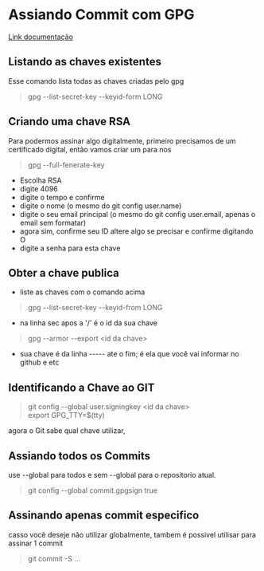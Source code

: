 # Assiando Commit com GPG
[Link documentação](https://docs.github.com/pt/authentication/managing-commit-signature-verification/signing-commits)

## Listando as chaves existentes
Esse comando lista todas as chaves criadas pelo gpg
> gpg --list-secret-key --keyid-form LONG

## Criando uma chave RSA
Para podermos assinar algo digitalmente, primeiro precisamos de um certificado digital, então vamos criar um para nos
> gpg --full-fenerate-key

* Escolha RSA
* digite 4096
* digite o tempo e confirme
* digite o nome (o mesmo do git config user.name)
* digite o seu email principal (o mesmo do git config user.email, apenas o email sem formatar)
* agora sim, confirme seu ID altere algo se precisar e confirme digitando O
* digite a senha para esta chave 

## Obter a chave publica
* liste as chaves com o comando acima
> gpg --list-secret-key --keyid-from LONG  
* na linha sec apos a '/' é o id da sua chave
> gpg --armor --export \<id da chave> 
* sua chave é da linha ----- ate o fim; é ela que você vai informar no github e etc


## Identificando a Chave ao GIT
> git config --global user.signingkey \<id da chave>  
> export GPG_TTY=$(tty)

agora o Git sabe qual chave utilizar, 

## Assiando todos os Commits
use --global para todos e sem --global para o repositorio atual.
>git config --global commit.gpgsign true


## Assinando apenas commit especifico
casso você deseje não utilizar globalmente, tambem é possivel utilisar para assinar 1 commit
> git commit -S  ...

